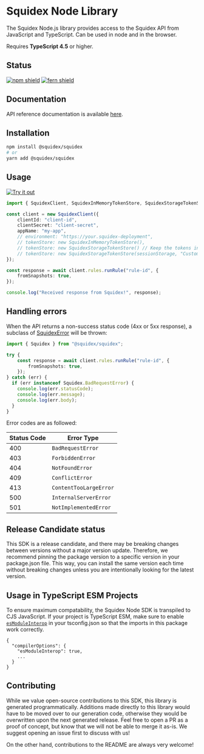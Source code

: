 # Squidex Node Library

The Squidex Node.js library provides access to the Squidex API from JavaScript and TypeScript. Can be used in node and in the browser.

Requires **TypeScript 4.5** or higher.

## Status

[![npm shield](https://img.shields.io/npm/v/@squidex/squidex)](https://www.npmjs.com/package/@squidex/squidex)
[![fern shield](https://img.shields.io/badge/%F0%9F%8C%BF-SDK%20generated%20by%20Fern-brightgreen)](https://github.com/fern-api/fern)

## Documentation

API reference documentation is available [here](https://cloud.squidex.io/api/docs).

## Installation

```bash
npm install @squidex/squidex
# or
yarn add @squidex/squidex
```

## Usage

[![Try it out](https://developer.stackblitz.com/img/open_in_stackblitz.svg)](https://stackblitz.com/edit/squidex-typescript-sdk-hg1o4f?file=app.ts&view=editor)

```typescript
import { SquidexClient, SquidexInMemoryTokenStore, SquidexStorageTokenStore } from "@squidex/squidex";

const client = new SquidexClient({
    clientId: "client-id",
    clientSecret: "client-secret",
    appName: "my-app",
    // environment: "https://your.squidex-deployment",
    // tokenStore: new SquidexInMemoryTokenStore(),
    // tokenStore: new SquidexStorageTokenStore() // Keep the tokens in the local store.
    // tokenStore: new SquidexStorageTokenStore(sessionStorage, "CustomKey")
});

const response = await client.rules.runRule("rule-id", {
    fromSnapshots: true,
});

console.log("Received response from Squidex!", response);
```

## Handling errors

When the API returns a non-success status code (4xx or 5xx response), a subclass of [SquidexError](https://github.com/Squidex/sdk-node/blob/main/src/errors/SquidexError.ts) will be thrown:

```ts
import { Squidex } from "@squidex/squidex";

try {
    const response = await client.rules.runRule("rule-id", {
        fromSnapshots: true,
    });
} catch (err) {
  if (err instanceof Squidex.BadRequestError) {
    console.log(err.statusCode);
    console.log(err.message);
    console.log(err.body); 
  }
}
```

Error codes are as followed:

| Status Code | Error Type                 |
| ----------- | -------------------------- |
| 400         | `BadRequestError`          |
| 403         | `ForbiddenError`           |
| 404         | `NotFoundError`            |
| 409         | `ConflictError`            |
| 413         | `ContentTooLargeError`     |
| 500         | `InternalServerError`      |
| 501         | `NotImplementedError`      |

## Release Candidate status

This SDK is a release candidate, and there may be breaking changes between versions without a major version update. Therefore, we recommend pinning the package version to a specific version in your package.json file. This way, you can install the same version each time without breaking changes unless you are intentionally looking for the latest version.

## Usage in TypeScript ESM Projects

To ensure maximum compatability, the Squidex Node SDK is transpiled to CJS JavaScript. If your project is TypeScript ESM, make sure to enable [`esModuleInterop`](https://www.typescriptlang.org/tsconfig#esModuleInterop) in your tsconfig.json so that the imports in this package work correctly.

```jsonc
{
  "compilerOptions": {
    "esModuleInterop": true,
    ...
  }
}
```

## Contributing

While we value open-source contributions to this SDK, this library is generated programmatically. Additions made directly to this library would have to be moved over to our generation code, otherwise they would be overwritten upon the next generated release. Feel free to open a PR as a proof of concept, but know that we will not be able to merge it as-is. We suggest opening an issue first to discuss with us!

On the other hand, contributions to the README are always very welcome!
